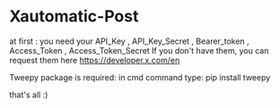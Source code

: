# Xautomatic-Post

at first :
you need your  API_Key , API_Key_Secret , Bearer_token , Access_Token , Access_Token_Secret
If you don't have them, you can request them here https://developer.x.com/en

Tweepy package is required:
in cmd command type: pip install tweepy

that's all :)
